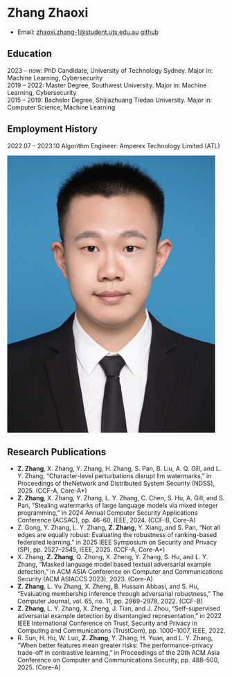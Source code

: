 

<div class="about-layout">
  <div class="about-text">

# Zhang Zhaoxi

- Email: [zhaoxi.zhang-1@student.uts.edu.au](mailto:zhaoxi.zhang-1@student.uts.edu.au) [github](https://github.com)

## Education  
2023 – now: PhD Candidate, University of Technology Sydney. Major in: Machine Learning, Cybersecurity  
2019 – 2022: Master Degree, Southwest University. Major in: Machine Learning, Cybersecurity  
2015 – 2019: Bachelor Degree, Shijiazhuang Tiedao University. Major in: Computer Science, Machine Learning  

## Employment History  
2022.07 – 2023.10 Algorithm Engineer: Amperex Technology Limited (ATL)

  </div>

  <div class="about-photo">
    <img src="projects/about/photo.jpg" alt="Zhang Zhaoxi" />
  </div>
</div>


## Research Publications

* **Z. Zhang**, X. Zhang, Y. Zhang, H. Zhang, S. Pan, B. Liu, A. Q. Gill, and L. Y. Zhang, “Character-level perturbations disrupt llm watermarks,” in Proceedings of theNetwork and Distributed System Security (NDSS), 2025. (CCF-A, Core-A*)
* **Z. Zhang**, X. Zhang, Y. Zhang, L. Y. Zhang, C. Chen, S. Hu, A. Gill, and S. Pan, “Stealing watermarks of large language models via mixed integer programming,” in 2024 Annual Computer Security Applications Conference (ACSAC), pp. 46–60, IEEE, 2024. (CCF-B, Core-A)
* Z. Gong, Y. Zhang, L. Y. Zhang, **Z. Zhang**, Y. Xiang, and S. Pan, “Not all edges are equally robust: Evaluating the robustness of ranking-based federated learning,” in 2025 IEEE Symposium on Security and Privacy (SP), pp. 2527–2545, IEEE, 2025. (CCF-A, Core-A*)
* X. Zhang, **Z. Zhang**, Q. Zhong, X. Zheng, Y. Zhang, S. Hu, and L. Y. Zhang, “Masked language model based textual adversarial example detection,” in ACM ASIA Conference on Computer and Communications Security (ACM ASIACCS 2023), 2023.  (Core-A)
* **Z. Zhang**, L. Yu Zhang, X. Zheng, B. Hussain Abbasi, and S. Hu, “Evaluating membership inference through adversarial robustness,” The Computer Journal, vol. 65, no. 11, pp. 2969–2978, 2022. (CCF-B)
* **Z. Zhang**, L. Y. Zhang, X. Zheng, J. Tian, and J. Zhou, “Self-supervised adversarial example detection by disentangled representation,” in 2022 IEEE International Conference on Trust, Security and Privacy in Computing and Communications (TrustCom), pp. 1000–1007, IEEE, 2022. 
* R. Sun, H. Hu, W. Luo, **Z. Zhang**, Y. Zhang, H. Yuan, and L. Y. Zhang, “When better features mean greater risks: The performance-privacy trade-off in contrastive learning,” in Proceedings of the 20th ACM Asia Conference on Computer and Communications Security, pp. 488–500, 2025. (Core-A)
